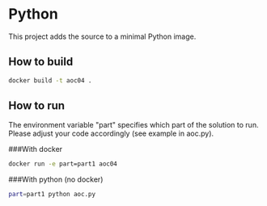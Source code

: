 # Python

This project adds the source to a minimal Python image.

## How to build
```bash
docker build -t aoc04 . 
```

## How to run
The environment variable "part" specifies which part of the solution to run. Please adjust your code accordingly (see example in aoc.py).

###With docker

```bash
docker run -e part=part1 aoc04
```

###With python (no docker)

```bash
part=part1 python aoc.py
```